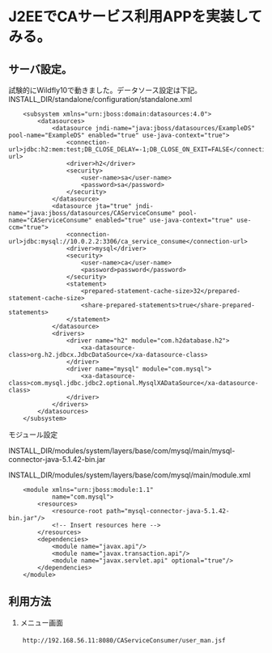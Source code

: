 # J2EEでCAサービス利用APPを実装してみる。

## サーバ設定。

試験的にWildfly10で動きました。データソース設定は下記。
INSTALL_DIR/standalone/configuration/standalone.xml


        <subsystem xmlns="urn:jboss:domain:datasources:4.0">
            <datasources>
                <datasource jndi-name="java:jboss/datasources/ExampleDS" pool-name="ExampleDS" enabled="true" use-java-context="true">
                    <connection-url>jdbc:h2:mem:test;DB_CLOSE_DELAY=-1;DB_CLOSE_ON_EXIT=FALSE</connection-url>
                    <driver>h2</driver>
                    <security>
                        <user-name>sa</user-name>
                        <password>sa</password>
                    </security>
                </datasource>
                <datasource jta="true" jndi-name="java:jboss/datasources/CAServiceConsume" pool-name="CAServiceConsume" enabled="true" use-java-context="true" use-ccm="true">
                    <connection-url>jdbc:mysql://10.0.2.2:3306/ca_service_consume</connection-url>
                    <driver>mysql</driver>
                    <security>
                        <user-name>ca</user-name>
                        <password>password</password>
                    </security>
                    <statement>
                        <prepared-statement-cache-size>32</prepared-statement-cache-size>
                        <share-prepared-statements>true</share-prepared-statements>
                    </statement>
                </datasource>
                <drivers>
                    <driver name="h2" module="com.h2database.h2">
                        <xa-datasource-class>org.h2.jdbcx.JdbcDataSource</xa-datasource-class>
                    </driver>
                    <driver name="mysql" module="com.mysql">
                        <xa-datasource-class>com.mysql.jdbc.jdbc2.optional.MysqlXADataSource</xa-datasource-class>
                    </driver>
                </drivers>
            </datasources>
        </subsystem>

モジュール設定

INSTALL_DIR/modules/system/layers/base/com/mysql/main/mysql-connector-java-5.1.42-bin.jar


INSTALL_DIR/modules/system/layers/base/com/mysql/main/module.xml

        <module xmlns="urn:jboss:module:1.1" 
                name="com.mysql">
            <resources>
                <resource-root path="mysql-connector-java-5.1.42-bin.jar"/>
                <!-- Insert resources here -->
            </resources>
            <dependencies>
                <module name="javax.api"/>
                <module name="javax.transaction.api"/>
                <module name="javax.servlet.api" optional="true"/>
            </dependencies>
        </module>

## 利用方法

1. メニュー画面

　　`http://192.168.56.11:8080/CAServiceConsumer/user_man.jsf`

